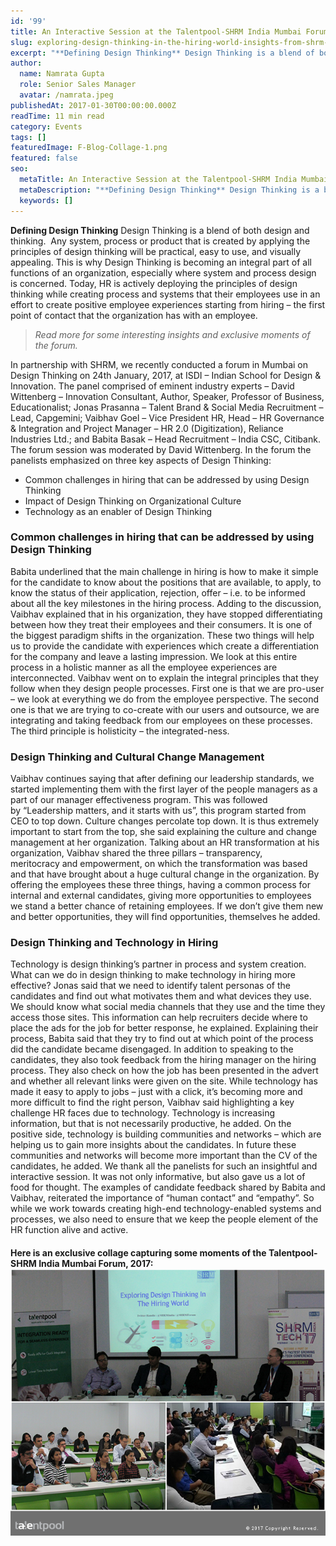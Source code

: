 ```yaml
---
id: '99'
title: An Interactive Session at the Talentpool-SHRM India Mumbai Forum
slug: exploring-design-thinking-in-the-hiring-world-insights-from-shrm-mumbai-forum
excerpt: "**Defining Design Thinking** Design Thinking is a blend of both design and thinking.\_ Any system, process or product that is created by applying the principles of design thinking will be practical, e..."
author:
  name: Namrata Gupta
  role: Senior Sales Manager
  avatar: /namrata.jpeg
publishedAt: 2017-01-30T00:00:00.000Z
readTime: 11 min read
category: Events
tags: []
featuredImage: F-Blog-Collage-1.png
featured: false
seo:
  metaTitle: An Interactive Session at the Talentpool-SHRM India Mumbai Forum
  metaDescription: "**Defining Design Thinking** Design Thinking is a blend of both design and thinking.\_ Any system, process or product that is created by applying the principles of design thinking will be practical, e..."
  keywords: []
---
```


**Defining Design Thinking** Design Thinking is a blend of both design and thinking.  Any system, process or product that is created by applying the principles of design thinking will be practical, easy to use, and visually appealing. This is why Design Thinking is becoming an integral part of all functions of an organization, especially where system and process design is concerned. Today, HR is actively deploying the principles of design thinking while creating process and systems that their employees use in an effort to create positive employee experiences starting from hiring – the first point of contact that the organization has with an employee.

> _Read more for some interesting insights and exclusive moments of the forum._

<!--more--> In partnership with SHRM, we recently conducted a forum in Mumbai on Design Thinking on 24th January, 2017, at ISDI – Indian School for Design & Innovation. The panel comprised of eminent industry experts – David Wittenberg – Innovation Consultant, Author, Speaker, Professor of Business, Educationalist; Jonas Prasanna – Talent Brand & Social Media Recruitment – Lead, Capgemini; Vaibhav Goel – Vice President HR, Head – HR Governance & Integration and Project Manager – HR 2.0 (Digitization), Reliance Industries Ltd.; and Babita Basak – Head Recruitment – India CSC, Citibank. The forum session was moderated by David Wittenberg. In the forum the panelists emphasized on three key aspects of Design Thinking:

- Common challenges in hiring that can be addressed by using Design Thinking
- Impact of Design Thinking on Organizational Culture
- Technology as an enabler of Design Thinking

### Common challenges in hiring that can be addressed by using Design Thinking

Babita underlined that the main challenge in hiring is how to make it simple for the candidate to know about the positions that are available, to apply, to know the status of their application, rejection, offer – i.e. to be informed about all the key milestones in the hiring process. Adding to the discussion, Vaibhav explained that in his organization, they have stopped differentiating between how they treat their employees and their consumers. It is one of the biggest paradigm shifts in the organization. These two things will help us to provide the candidate with experiences which create a differentiation for the company and leave a lasting impression. We look at this entire process in a holistic manner as all the employee experiences are interconnected. Vaibhav went on to explain the integral principles that they follow when they design people processes. First one is that we are pro-user – we look at everything we do from the employee perspective. The second one is that we are trying to co-create with our users and outsource, we are integrating and taking feedback from our employees on these processes. The third principle is holisticity – the integrated-ness.

### Design Thinking and Cultural Change Management

Vaibhav continues saying that after defining our leadership standards, we started implementing them with the first layer of the people managers as a part of our manager effectiveness program. This was followed by “Leadership matters, and it starts with us”, this program started from CEO to top down. Culture changes percolate top down. It is thus extremely important to start from the top, she said explaining the culture and change management at her organization. Talking about an HR transformation at his organization, Vaibhav shared the three pillars – transparency, meritocracy and empowerment, on which the transformation was based and that have brought about a huge cultural change in the organization. By offering the employees these three things, having a common process for internal and external candidates, giving more opportunities to employees we stand a better chance of retaining employees. If we don’t give them new and better opportunities, they will find opportunities, themselves he added.

### Design Thinking and Technology in Hiring

Technology is design thinking’s partner in process and system creation.  What can we do in design thinking to make technology in hiring more effective? Jonas said that we need to identify talent personas of the candidates and find out what motivates them and what devices they use. We should know what social media channels that they use and the time they access those sites. This information can help recruiters decide where to place the ads for the job for better response, he explained. Explaining their process, Babita said that they try to find out at which point of the process did the candidate became disengaged. In addition to speaking to the candidates, they also took feedback from the hiring manager on the hiring process. They also check on how the job has been presented in the advert and whether all relevant links were given on the site. While technology has made it easy to apply to jobs – just with a click, it’s becoming more and more difficult to find the right person, Vaibhav said highlighting a key challenge HR faces due to technology. Technology is increasing information, but that is not necessarily productive, he added. On the positive side, technology is building communities and networks – which are helping us to gain more insights about the candidates. In future these communities and networks will become more important than the CV of the candidates, he added. We thank all the panelists for such an insightful and interactive session. It was not only informative, but also gave us a lot of food for thought. The examples of candidate feedback shared by Babita and Vaibhav, reiterated the importance of “human contact” and “empathy”. So while we work towards creating high-end technology-enabled systems and processes, we also need to ensure that we keep the people element of the HR function alive and active.

#### Here is an exclusive collage capturing some moments of the Talentpool-SHRM India Mumbai Forum, 2017: ![F- Blog Collage](images/F-Blog-Collage-1.png)

  

<script type="application/ld+json">// { "@context": "http://schema.org", "@type": "BlogPosting", "mainEntityOfPage": { "@type": "WebPage", "@id": "https://www.thetalentpool.ai/" }, "headline": "Exploring Design Thinking in the Hiring World – Insights from SHRM Mumbai Forum", "image": { "@type": "ImageObject", "url": "https://www.thetalentpool.ai/images/logo.png", "height": 800, "width": 800}, "editor": "The Talent Pool Editor Team", "genre": " Events", "keywords": "ats tracking, applicant tracking system, recruitment software, application tracking system, online recruitment system, recruitment management system, recruitment solutions", "wordcount": "937", "publisher": { "@type": "Organization", "name": "The Talent Pool", "logo": { "@type": "ImageObject", "url": "http://blog.thetalentpool.co.in/wp-content/uploads/2017/02/F-Blog-Collage.png", "width": 600, "height": 60 } }, "url": "http://blog.thetalentpool.co.in/exploring-design-thinking-in-the-hiring-world-insights-from-shrm-mumbai-forum/", "datePublished": "2017-02-03", "dateCreated": "2017-02-03", "dateModified": "2017-02-03", "articleBody": "Defining Design Thinking Design Thinking is a blend of both design and thinking. Any system, process or product that is created by applying the principles of design thinking will be practical, easy to use, and visually appealing. This is why Design Thinking is becoming an integral part of all functions of an organization, especially where system and process design is concerned. Today, HR is actively deploying the principles of design thinking while creating process and systems that their employees use in an effort to create positive employee experiences starting from hiring – the first point of contact that the organization has with an employee. Read more for some interesting insights and exclusive mo ments of the forum. In partnership with SHRM, we recently conducted a forum in Mumbai on Design Thinking on 24th January, 2017, at ISDI – Indian School for Design & Innovation. The panel comprised of eminent industry experts – David Wittenberg – Innovation Consultant, Author, Speaker, Professor of Business, Educationalist; Jonas Prasanna – Talent Brand & Social Media Recruitment – Lead, Capgemini; Vaibhav Goel – Vice President HR, Head – HR Governance & Integration and Project Manager – HR 2.0 (Digitization), Reliance Industries Ltd.; and Babita Basak – Head Recruitment – India CSC, Citibank. The forum session was moderated by David Wittenberg. In the forum the panelists emphasized on three key aspects of Design Thinking: • Common challenges in hiring that can be addressed by using Design Thinking • Impact of Design Thinking on Organizational Culture • Technology as an enabler of Design Thinking Common challenges in hiring that can be addressed by using Design Thinking Babita underlined that the main challenge in hiring is how to make it simple for the candidate to know about the positions that are available, to apply, to know the status of their application, rejection, offer – i.e. to be informed about all the key milestones in the hiring process. Adding to the discussion, Vaibhav explained that in his organization, they have stopped differentiating between how they treat their employees and their consumers. It is one of the biggest paradigm shifts in the organization. These two things will help us to provide the candidate with experiences which create a differentiation for the company and leave a lasting impression. We look at this entire process in a holistic manner as all the employee experiences are interconnected. Vaibhav went on to explain the integral principles that they follow when they design people processes. First one is that we are pro-user – we look at everything we do from the employee perspective. The second one is that we are trying to co-create with our users and outsource, we are integrating and taking feedback from our employees on these processes. The third principle is holisticity – the integrated-ness. Design Thinking and Cultural Change Management Vaibhav continues saying that after defining our leadership standards, we started implementing them with the first layer of the people managers as a part of our manager effectiveness program. This was followed by “Leadership matters, and it starts with us”, this program started from CEO to top down. Culture changes percolate top down. It is thus extremely important to start from the top, she said explaining the culture and change management at her organization. Talking about an HR transformation at his organization, Vaibhav shared the three pillars – transparency, meritocracy and empowerment, on which the transformation was based and that have brought about a huge cultural change in the organization. By offering the employees these three things, having a common process for internal and external candidates, giving more opportunities to employees we stand a better chance of retaining employees. If we don’t give them new and better opportunities, they will find opportunities, themselves he added. Design Thinking and Technology in Hiring Technology is design thinking’s partner in process and system creation. What can we do in design thinking to make technology in hiring more effective? Jonas said that we need to identify talent personas of the candidates and find out what motivates them and what devices they use. We should know what social media channels that they use and the time they access those sites. This information can help recruiters decide where to place the ads for the job for better response, he explained. Explaining their process, Babita said that they try to find out at which point of the process did the candidate became disengaged. In addition to speaking to the candidates, they also took feedback from the hiring manager on the hiring process. They also check on how the job has been presented in the advert and whether all relevant links were given on the site. While technology has made it easy to apply to jobs – just with a click, it’s becoming more and more difficult to find the right person, Vaibhav said highlighting a key challenge HR faces due to technology. Technology is increasing information, but that is not necessarily productive, he added. On the positive side, technology is building communities and networks – which are helping us to gain more insights about the candidates. In future these communities and networks will become more important than the CV of the candidates, he added. We thank all the panelists for such an insightful and interactive session. It was not only informative, but also gave us a lot of food for thought. The examples of candidate feedback shared by Babita and Vaibhav, reiterated the importance of “human contact” and “empathy”. So while we work towards creating high-end technology-enabled systems and processes, we also need to ensure that we keep the people element of the HR function alive and active. Here is an exclusive collage capturing some moments of the Talentpool-SHRM India Mumbai Forum, 2017: ", "author": { "@type": "Person", "name": "The Talent Pool Editor Team" } } //</script>
